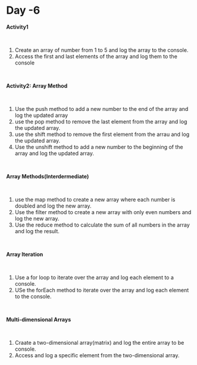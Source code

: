 # Day -6

**Activity1**

<br>

1. Create an array of number from 1 to 5 and log the array to the console.
2. Access the first and last elements of the array and log them to the console

<br>

**Activity2: Array Method**

<br>

1. Use the push method to add a new number to the end of the array and log the updated array
2. use the pop method to remove the last element from the array and log the updated array.
3. use the shift method to remove the first element from the arrau and log the updated array.
4. Use the unshift method to add a new number to the beginning of the array and log the updated array.

<br>

**Array Methods(Interdermediate)**

<br>

1. use the map method to create a new array where each number is doubled and log the new array.
2. Use the filter method to create a new array with only even numbers and log the new array.
3. Use the reduce method to calculate the sum of all numbers in the array and log the result.

<br>

**Array Iteration**

<br>

1. Use a for loop to iterate over the array and log each element to a console.
2. USe the forEach method to iterate over the array and log each element to the console.

<br>

**Multi-dimensional Arrays**

<br>

1. Craate a two-dimensional array(matrix) and log the entire array to be console.
2. Access and log a specific element from the two-dimensional array.

<br>
